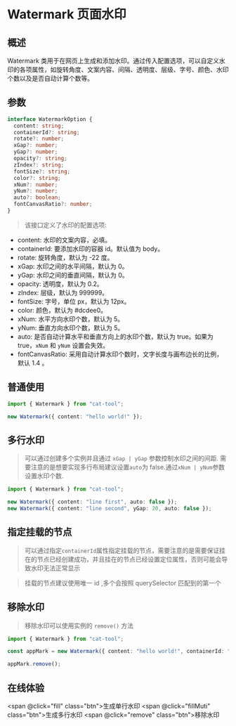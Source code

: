 # Watermark 页面水印

## 概述

Watermark 类用于在网页上生成和添加水印。通过传入配置选项，可以自定义水印的各项属性，如旋转角度、文案内容、间隔、透明度、层级、字号、颜色、水印个数以及是否自动计算个数等。

## 参数

```typescript
interface WatermarkOption {
  content: string;
  containerId?: string;
  rotate?: number;
  xGap?: number;
  yGap?: number;
  opacity?: string;
  zIndex?: string;
  fontSize?: string;
  color?: string;
  xNum?: number;
  yNum?: number;
  auto?: boolean;
  fontCanvasRatio?: number;
}
```

> 该接口定义了水印的配置选项:

- content: 水印的文案内容，必填。
- containerId: 要添加水印的容器 id。默认值为 body。
- rotate: 旋转角度，默认为 -22 度。
- xGap: 水印之间的水平间隔，默认为 0。
- yGap: 水印之间的垂直间隔，默认为 0。
- opacity: 透明度，默认为 0.2。
- zIndex: 层级，默认为 999999。
- fontSize: 字号，单位 px，默认为 12px。
- color: 颜色，默认为 #dcdee0。
- xNum: 水平方向水印个数，默认为 5。
- yNum: 垂直方向水印个数，默认为 5。
- auto: 是否自动计算水平和垂直方向上的水印个数，默认为 true。如果为 true，`xNum` 和 `yNum` 设置会失效。
- fontCanvasRatio: 采用自动计算水印个数时，文字长度与画布边长的比例，默认 1.4 。

## 普通使用

```typescript
import { Watermark } from "cat-tool";

new Watermark({ content: "hello world!" });
```

## 多行水印

> 可以通过创建多个实例并且通过 `xGap | yGap` 参数控制水印之间的间距.
> 需要注意的是想要实现多行布局建议设置`auto`为 false.通过`xNum | yNum`参数设置水印个数.

```typescript
import { Watermark } from "cat-tool";

new Watermark({ content: "line first", auto: false });
new Watermark({ content: "line second", yGap: 20, auto: false });
```

## 指定挂载的节点

> 可以通过指定`containerId`属性指定挂载的节点，需要注意的是需要保证挂在的节点已经创建成功，并且挂在的节点已经设置定位属性，否则可能会导致水印无法正常显示

> 挂载的节点建议使用唯一 id ,多个会按照 querySelector 匹配到的第一个

## 移除水印

> 移除水印可以使用实例的 `remove()` 方法

```typescript
import { Watermark } from "cat-tool";

const appMark = new Watermark({ content: "hello world!", containerId: "#app" });

appMark.remove();
```

## 在线体验

<span @click="fill" class="btn">生成单行水印</span>
<span @click="fillMuti" class="btn">生成多行水印</span>
<span @click="remove" class="btn">移除水印</span>

<style scoped>
.btn {
  padding: 8px 20px;
  font-size: 16px;
  border-radius: 6px;
  border: 1px solid #dcdfe6;
  background-color: #409eff;
  color: #fff;
  cursor: pointer;
  margin-right: 10px;
  display: inline-block;
  user-select: none;
}
.btn:hover {
  background-color: #66b1ff;
}
</style>
<script setup>
import { onMounted } from 'vue'
let fill = null
let fillMuti = null
let remove = null
let domArr = []
onMounted(() => {
  import('../../../es/index.js').then((module) => {
    let {Watermark} = module
    fill = ()=> {
      const item = new Watermark({ content: "hello world!" });
      domArr.push(item)
    }
    fillMuti = ()=> {
      const item1 = new Watermark({ content: "line first", auto: false });
      const item2 = new Watermark({ content: "line second", yGap: 20, auto: false });
      domArr.push(item1,item2)
    }
    remove = ()=>{
      domArr.forEach(item=> item && item.remove())
      domArr = []
    }
  })
})
</script>
